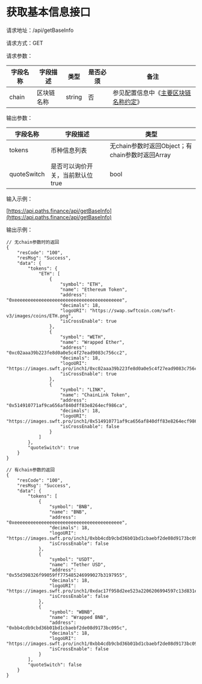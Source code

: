 # 获取基本信息接口

请求地址：/api/getBaseInfo

请求方式：GET

请求参数：

| 字段名称  | 字段描述  | 类型     | 是否必须 | 备注                                                                                    |
| ----- | ----- | ------ | ---- | ------------------------------------------------------------------------------------- |
| chain | 区块链名称 | string | 否    | 参见配置信息中《[主要区块链名称约定](../ji-ben-shuo-ming/zhu-yao-qu-kuai-lian-ming-cheng-yue-ding.md)》 |

输出参数：

| 字段名称        | 字段描述               | 类型                                 |
| ----------- | ------------------ | ---------------------------------- |
| tokens      | 币种信息列表             | 无chain参数时返回Object；有chain参数时返回Array |
| quoteSwitch | 是否可以询价开关，当前默认位true | bool                               |

输入示例：

[https://api.paths.finance/api/getBaseInfo](https://api.paths.finance/api/getBaseInfo)

输出示例：

```
// 无chain参数时的返回
{
    "resCode": "100",
    "resMsg": "Success",
    "data": {
        "tokens": {
            "ETH": [
                {
                    "symbol": "ETH",
                    "name": "Ethereum Token",
                    "address": "0xeeeeeeeeeeeeeeeeeeeeeeeeeeeeeeeeeeeeeeee",
                    "decimals": 18,
                    "logoURI": "https://swap.swftcoin.com/swft-v3/images/coins/ETH.png",
                    "isCrossEnable": true
                },
                {
                    "symbol": "WETH",
                    "name": "Wrapped Ether",
                    "address": "0xc02aaa39b223fe8d0a0e5c4f27ead9083c756cc2",
                    "decimals": 18,
                    "logoURI": "https://images.swft.pro/inch1/0xc02aaa39b223fe8d0a0e5c4f27ead9083c756cc2.png",
                    "isCrossEnable": true
                },
                {
                    "symbol": "LINK",
                    "name": "ChainLink Token",
                    "address": "0x514910771af9ca656af840dff83e8264ecf986ca",
                    "decimals": 18,
                    "logoURI": "https://images.swft.pro/inch1/0x514910771af9ca656af840dff83e8264ecf986ca.png",
                    "isCrossEnable": false
                }
            ]
        },
        "quoteSwitch": true
    }
}
```

```
// 有chain参数的返回
{
    "resCode": "100",
    "resMsg": "Success",
    "data": {
        "tokens": [
            {
                "symbol": "BNB",
                "name": "BNB",
                "address": "0xeeeeeeeeeeeeeeeeeeeeeeeeeeeeeeeeeeeeeeee",
                "decimals": 18,
                "logoURI": "https://images.swft.pro/inch1/0xbb4cdb9cbd36b01bd1cbaebf2de08d9173bc095c.png",
                "isCrossEnable": false
            },
            {
                "symbol": "USDT",
                "name": "Tether USD",
                "address": "0x55d398326f99059ff775485246999027b3197955",
                "decimals": 18,
                "logoURI": "https://images.swft.pro/inch1/0xdac17f958d2ee523a2206206994597c13d831ec7.png",
                "isCrossEnable": false
            },
            {
                "symbol": "WBNB",
                "name": "Wrapped BNB",
                "address": "0xbb4cdb9cbd36b01bd1cbaebf2de08d9173bc095c",
                "decimals": 18,
                "logoURI": "https://images.swft.pro/inch1/0xbb4cdb9cbd36b01bd1cbaebf2de08d9173bc095c.png",
                "isCrossEnable": false
            }
        ],
        "quoteSwitch": false
    }
}
```
